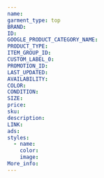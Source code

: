 ```yaml
---
name:
garment_type: top
BRAND:
ID:
GOOGLE_PRODUCT_CATEGORY_NAME:
PRODUCT_TYPE:
ITEM_GROUP_ID:
CUSTOM_LABEL_0:
PROMOTION_ID:
LAST_UPDATED:
AVAILABILITY:
COLOR:
CONDITION:
SIZE:
price:
sku:
description:
LINK:
ads:
styles:
  - name:
    color:
    image:
More_info:
---
```

